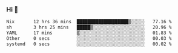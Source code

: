 ### Hi 👋

<!--START_SECTION:waka-->

```txt
Nix       12 hrs 36 mins  ███████████████████▒░░░░░   77.16 %
sh        3 hrs 25 mins   █████▒░░░░░░░░░░░░░░░░░░░   20.96 %
YAML      17 mins         ▒░░░░░░░░░░░░░░░░░░░░░░░░   01.83 %
Other     0 secs          ░░░░░░░░░░░░░░░░░░░░░░░░░   00.03 %
systemd   0 secs          ░░░░░░░░░░░░░░░░░░░░░░░░░   00.02 %
```

<!--END_SECTION:waka-->
